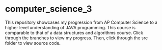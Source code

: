 # computer_science_3

This repository showcases my progression from AP Computer Science to a higher level understanding of JAVA programming. This course is comparable to that of a data structures and algorithms course. Click through the branches to view my progress. Then, click through the src folder to view source code.
